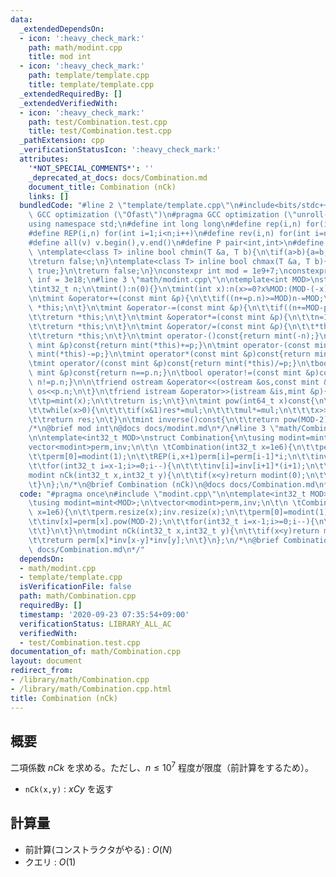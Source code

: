 ```yaml
---
data:
  _extendedDependsOn:
  - icon: ':heavy_check_mark:'
    path: math/modint.cpp
    title: mod int
  - icon: ':heavy_check_mark:'
    path: template/template.cpp
    title: template/template.cpp
  _extendedRequiredBy: []
  _extendedVerifiedWith:
  - icon: ':heavy_check_mark:'
    path: test/Combination.test.cpp
    title: test/Combination.test.cpp
  _pathExtension: cpp
  _verificationStatusIcon: ':heavy_check_mark:'
  attributes:
    '*NOT_SPECIAL_COMMENTS*': ''
    _deprecated_at_docs: docs/Combination.md
    document_title: Combination (nCk)
    links: []
  bundledCode: "#line 2 \"template/template.cpp\"\n#include<bits/stdc++.h>\n#pragma\
    \ GCC optimization (\"Ofast\")\n#pragma GCC optimization (\"unroll-loops\")\n\
    using namespace std;\n#define int long long\n#define rep(i,n) for(int i=0;i<n;i++)\n\
    #define REP(i,n) for(int i=1;i<n;i++)\n#define rev(i,n) for(int i=n-1;i>=0;i--)\n\
    #define all(v) v.begin(),v.end()\n#define P pair<int,int>\n#define len(s) (int)s.size()\n\
    \ \ntemplate<class T> inline bool chmin(T &a, T b){\n\tif(a>b){a=b;return true;}\n\
    \treturn false;\n}\ntemplate<class T> inline bool chmax(T &a, T b){\n\tif(a<b){a=b;return\
    \ true;}\n\treturn false;\n}\nconstexpr int mod = 1e9+7;\nconstexpr long long\
    \ inf = 3e18;\n#line 3 \"math/modint.cpp\"\n\ntemplate<int MOD>\nstruct mint{\n\
    \tint32_t n;\n\tmint():n(0){}\n\tmint(int x):n(x>=0?x%MOD:(MOD-(-x)%MOD)%MOD){}\n\
    \n\tmint &operator+=(const mint &p){\n\t\tif((n+=p.n)>=MOD)n-=MOD;\n\t\treturn\
    \ *this;\n\t}\n\tmint &operator-=(const mint &p){\n\t\tif((n+=MOD-p.n)>=MOD)n-=MOD;\n\
    \t\treturn *this;\n\t}\n\tmint &operator*=(const mint &p){\n\t\tn=1ll*n*p.n%MOD;\n\
    \t\treturn *this;\n\t}\n\tmint &operator/=(const mint &p){\n\t\t*this*=p.inverse();\n\
    \t\treturn *this;\n\t}\n\tmint operator-()const{return mint(-n);}\n\tmint operator+(const\
    \ mint &p)const{return mint(*this)+=p;}\n\tmint operator-(const mint &p)const{return\
    \ mint(*this)-=p;}\n\tmint operator*(const mint &p)const{return mint(*this)*=p;}\n\
    \tmint operator/(const mint &p)const{return mint(*this)/=p;}\n\tbool operator==(const\
    \ mint &p)const{return n==p.n;}\n\tbool operator!=(const mint &p)const{return\
    \ n!=p.n;}\n\n\tfriend ostream &operator<<(ostream &os,const mint &p){\n\t\treturn\
    \ os<<p.n;\n\t}\n\tfriend istream &operator>>(istream &is,mint &p){\n\t\tint x;is>>x;\n\
    \t\tp=mint(x);\n\t\treturn is;\n\t}\n\tmint pow(int64_t x)const{\n\t\tmint res(1),mul(n);\n\
    \t\twhile(x>0){\n\t\t\tif(x&1)res*=mul;\n\t\t\tmul*=mul;\n\t\t\tx>>=1;\n\t\t}\n\
    \t\treturn res;\n\t}\n\tmint inverse()const{\n\t\treturn pow(MOD-2);\n\t}\n};\n\
    /*\n@brief mod int\n@docs docs/modint.md\n*/\n#line 3 \"math/Combination.cpp\"\
    \n\ntemplate<int32_t MOD>\nstruct Combination{\n\tusing modint=mint<MOD>;\n\t\
    vector<modint>perm,inv;\n\t\n \tCombination(int32_t x=1e6){\n\t\tperm.resize(x);inv.resize(x);\n\
    \t\tperm[0]=modint(1);\n\t\tREP(i,x+1)perm[i]=perm[i-1]*i;\n\t\tinv[x]=perm[x].pow(MOD-2);\n\
    \t\tfor(int32_t i=x-1;i>=0;i--){\n\t\t\tinv[i]=inv[i+1]*(i+1);\n\t\t}\n\t}\n\t\
    modint nCk(int32_t x,int32_t y){\n\t\tif(x<y)return modint(0);\n\t\treturn perm[x]*inv[x-y]*inv[y];\n\
    \t}\n};\n/*\n@brief Combination (nCk)\n@docs docs/Combination.md\n*/\n"
  code: "#pragma once\n#include \"modint.cpp\"\n\ntemplate<int32_t MOD>\nstruct Combination{\n\
    \tusing modint=mint<MOD>;\n\tvector<modint>perm,inv;\n\t\n \tCombination(int32_t\
    \ x=1e6){\n\t\tperm.resize(x);inv.resize(x);\n\t\tperm[0]=modint(1);\n\t\tREP(i,x+1)perm[i]=perm[i-1]*i;\n\
    \t\tinv[x]=perm[x].pow(MOD-2);\n\t\tfor(int32_t i=x-1;i>=0;i--){\n\t\t\tinv[i]=inv[i+1]*(i+1);\n\
    \t\t}\n\t}\n\tmodint nCk(int32_t x,int32_t y){\n\t\tif(x<y)return modint(0);\n\
    \t\treturn perm[x]*inv[x-y]*inv[y];\n\t}\n};\n/*\n@brief Combination (nCk)\n@docs\
    \ docs/Combination.md\n*/"
  dependsOn:
  - math/modint.cpp
  - template/template.cpp
  isVerificationFile: false
  path: math/Combination.cpp
  requiredBy: []
  timestamp: '2020-09-23 07:35:54+09:00'
  verificationStatus: LIBRARY_ALL_AC
  verifiedWith:
  - test/Combination.test.cpp
documentation_of: math/Combination.cpp
layout: document
redirect_from:
- /library/math/Combination.cpp
- /library/math/Combination.cpp.html
title: Combination (nCk)
---
```

## 概要

二項係数 $nCk$ を求める。ただし、$n \leq 10^7$ 程度が限度（前計算をするため）。

- ```nCk(x,y)``` : $xCy$ を返す

## 計算量

- 前計算(コンストラクタがやる) : $O(N)$
- クエリ : $O(1)$